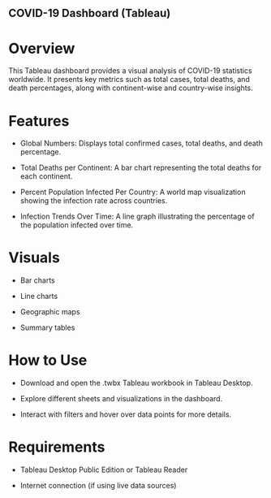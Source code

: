 ## COVID-19 Dashboard (Tableau)
# Overview
This Tableau dashboard provides a visual analysis of COVID-19 statistics worldwide. It presents key metrics such as total cases, total deaths, and death percentages, along with continent-wise and country-wise insights.
# Features
- Global Numbers: Displays total confirmed cases, total deaths, and death percentage.

- Total Deaths per Continent: A bar chart representing the total deaths for each continent.

- Percent Population Infected Per Country: A world map visualization showing the infection rate across countries.

- Infection Trends Over Time: A line graph illustrating the percentage of the population infected over time.
# Visuals
- Bar charts

- Line charts

- Geographic maps

- Summary tables
# How to Use
- Download and open the .twbx Tableau workbook in Tableau Desktop.

- Explore different sheets and visualizations in the dashboard.

- Interact with filters and hover over data points for more details.
# Requirements
- Tableau Desktop Public Edition or Tableau Reader

- Internet connection (if using live data sources)
